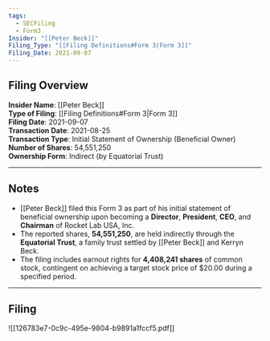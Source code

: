 ```yaml
---
tags:
  - SECFiling
  - Form3
Insider: "[[Peter Beck]]"
Filing_Type: "[[Filing Definitions#Form 3|Form 3]]"
Filing_Date: 2021-09-07
---
```


## Filing Overview

**Insider Name**: [[Peter Beck]]  
**Type of Filing**: [[Filing Definitions#Form 3|Form 3]]  
**Filing Date**: 2021-09-07  
**Transaction Date**: 2021-08-25  
**Transaction Type**: Initial Statement of Ownership (Beneficial Owner)  
**Number of Shares**: 54,551,250  
**Ownership Form**: Indirect (by Equatorial Trust)  

---

## Notes

- [[Peter Beck]] filed this Form 3 as part of his initial statement of beneficial ownership upon becoming a **Director**, **President**, **CEO**, and **Chairman** of Rocket Lab USA, Inc.
- The reported shares, **54,551,250**, are held indirectly through the **Equatorial Trust**, a family trust settled by [[Peter Beck]] and Kerryn Beck. 
- The filing includes earnout rights for **4,408,241 shares** of common stock, contingent on achieving a target stock price of $20.00 during a specified period.

---

## Filing

![[126783e7-0c9c-495e-9804-b9891a1fccf5.pdf]]
